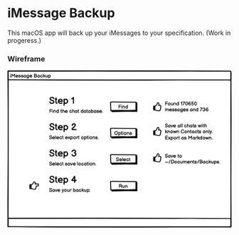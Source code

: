 # iMessage Backup
This macOS app will back up your iMessages to your specification. (Work in progeress.)

### Wireframe
![iMessage Backup mock](https://raw.githubusercontent.com/patmcgtx/imessage-backup/main/mocks/Step%204.png)

